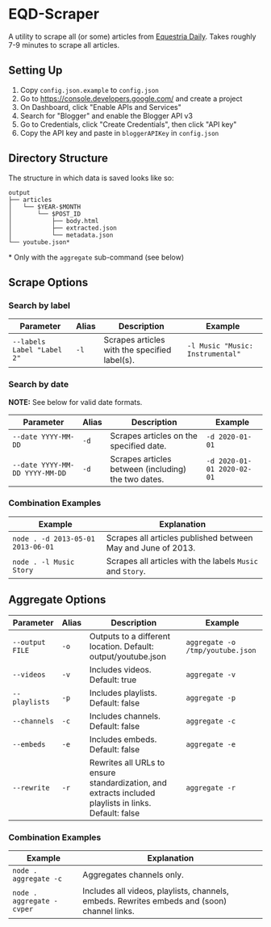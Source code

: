 # EQD-Scraper
A utility to scrape all (or some) articles from [Equestria Daily](https://equestriadaily.com/).
Takes roughly 7-9 minutes to scrape all articles.


## Setting Up

1. Copy `config.json.example` to `config.json`
2. Go to https://console.developers.google.com/ and create a project
3. On Dashboard, click "Enable APIs and Services"
4. Search for "Blogger" and enable the Blogger API v3
5. Go to Credentials, click "Create Credentials", then click "API key"
6. Copy the API key and paste in `bloggerAPIKey` in `config.json`

## Directory Structure
The structure in which data is saved looks like so:

    output
    ├── articles
    │   └── $YEAR-$MONTH
    │       └── $POST_ID
    │           ├── body.html
    │           ├── extracted.json
    │           └── metadata.json
    └── youtube.json*

\* Only with the `aggregate` sub-command (see below)

## Scrape Options

### Search by label

| Parameter | Alias | Description | Example |
| --- | --- | --- | --- |
| `--labels Label "Label 2"` | `-l` | Scrapes articles with the specified label(s). | `-l Music "Music: Instrumental"` |

### Search by date
**NOTE:** See below for valid date formats.

| Parameter  | Alias | Description | Example |
| --- | --- | --- | --- |
| `--date YYYY-MM-DD` | `-d` | Scrapes articles on the specified date. | `-d 2020-01-01` |
| `--date YYYY-MM-DD YYYY-MM-DD` | `-d` | Scrapes articles between (including) the two dates. | `-d 2020-01-01 2020-02-01` |

### Combination Examples

| Example | Explanation |
| --- | --- |
| `node . -d 2013-05-01 2013-06-01` | Scrapes all articles published between May and June of 2013. |
| `node . -l Music Story` | Scrapes all articles with the labels `Music` and `Story`. |

## Aggregate Options

| Parameter | Alias | Description | Example |
| --- | --- | --- | --- |
| `--output FILE` | `-o` | Outputs to a different location. Default: output/youtube.json | `aggregate -o /tmp/youtube.json `
| `--videos` | `-v` | Includes videos. Default: true | `aggregate -v` |
| `--playlists` | `-p` | Includes playlists. Default: false | `aggregate -p` |
| `--channels` | `-c` | Includes channels. Default: false | `aggregate -c` |
| `--embeds` | `-e` | Includes embeds. Default: false | `aggregate -e` |
| `--rewrite` | `-r` | Rewrites all URLs to ensure standardization, and extracts included playlists in links. Default: false | `aggregate -r` |

### Combination Examples

| Example | Explanation |
| --- | --- |
| `node . aggregate -c` | Aggregates channels only. |
| `node . aggregate -cvper` | Includes all videos, playlists, channels, embeds. Rewrites embeds and (soon) channel links. |
